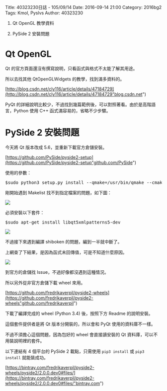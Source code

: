 Title: 40323230日誌 - 105/09/14
Date: 2016-09-14 21:00
Category: 2016bg2
Tags: Kmol, Pyslvs
Author: 40323230

1. Qt OpenGL 教學資料

1. PySide 2 安裝問題

<!-- PELICAN_END_SUMMARY -->

Qt OpenGL
===

Qt 的官方頁面還沒有撰寫說明，只看函式與格式不太能了解其用途。

所以去找其他 QtOpenGLWidgets 的教學，找到滿多資料的。

[http://blog.csdn.net/cly116/article/details/47184729](http://blog.csdn.net/cly116/article/details/47184729"blog.csdn.net")

PyQt 的詳細說明比較少，不過找到幾篇範例後，可以對照著看。由於是高階語言，Python 使用 C++ 函式滿容易的，省略不少步驟。

PySide 2 安裝問題
===

今天將 Qt 版本改成 5.6，並重新下載官方倉儲安裝。

[https://github.com/PySide/pyside2-setup](https://github.com/PySide/pyside2-setup"github.com/PySide")

使用的參數：

<pre>
$sudo python3 setup.py install --qmake=/usr/bin/qmake --cmake=/usr/bin/cmake
</pre>

剛開始遇到 Makelist 找不到指定檔案的問題，如下圖：

<img src="http://i.imgur.com/hougrQE.png" >

必須安裝以下套件：

<pre>
$sudo apt-get install libqt5xmlpatterns5-dev
</pre>

<img src="http://i.imgur.com/7OnYdB8.png" >

不過接下來遇到編譯 shiboken 的問題，編到一半就中斷了。

上網查了下結果，是因為函式未回傳值，可是不知道什麼原因。

<img src="http://i.imgur.com/957Qjp3.png" >

到官方的倉儲找 Issue，不過好像都沒遇到這種情況。

所以另外從非官方倉儲下載 wheel 來用。

[https://github.com/fredrikaverpil/pyside2-wheels](https://github.com/fredrikaverpil/pyside2-wheels"github.com/fredrikaverpil")

下載了編譯完成的 wheel (Python 3.4) 後，按照下方 Readme 的說明安裝。

這個套件提供者是將 Qt 版本分開裝的，所以會和 PyQt 使用的資料庫不一樣。

不過不須擔心這個問題，因為包好的 wheel 會直接讀安裝的 Qt 資料庫，可以不用裝說明裡的套件。

以下連結有 4 個平台的 PySide 2 載點，只需使用 `pip3 install` 或 `pip3 install` 就能裝成功。

[https://bintray.com/fredrikaverpil/pyside2-wheels/pyside2/2.0.0.dev0#files/](https://bintray.com/fredrikaverpil/pyside2-wheels/pyside2/2.0.0.dev0#files/"bintray.com")